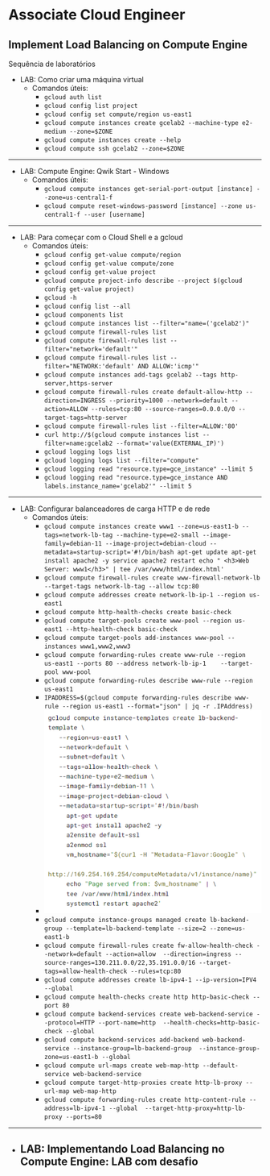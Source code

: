 # Associate Cloud Engineer

## Implement Load Balancing on Compute Engine

Sequência de laboratórios

- LAB: Como criar uma máquina virtual
    - Comandos úteis:
        - `gcloud auth list`
        - `gcloud config list project`
        - `gcloud config set compute/region us-east1`
        - `gcloud compute instances create gcelab2 --machine-type e2-medium --zone=$ZONE`
        - `gcloud compute instances create --help`
        - `gcloud compute ssh gcelab2 --zone=$ZONE`

---

- LAB: Compute Engine: Qwik Start - Windows
    - Comandos úteis:
        - `gcloud compute instances get-serial-port-output [instance] --zone=us-central1-f`
        - `gcloud compute reset-windows-password [instance] --zone us-central1-f --user [username]`

---

- LAB: Para começar com o Cloud Shell e a gcloud
    - Comandos úteis:
        - `gcloud config get-value compute/region`
        - `gcloud config get-value compute/zone`
        - `gcloud config get-value project`
        - `gcloud compute project-info describe --project $(gcloud config get-value project)`
        - `gcloud -h`
        - `gcloud config list --all`
        - `gcloud components list`
        - `gcloud compute instances list --filter="name=('gcelab2')"`
        - `gcloud compute firewall-rules list`
        - `gcloud compute firewall-rules list --filter="network='default'"`
        - `gcloud compute firewall-rules list --filter="NETWORK:'default' AND ALLOW:'icmp'"`
        - `gcloud compute instances add-tags gcelab2 --tags http-server,https-server`
        - `gcloud compute firewall-rules create default-allow-http --direction=INGRESS --priority=1000 --network=default --action=ALLOW --rules=tcp:80 --source-ranges=0.0.0.0/0 --target-tags=http-server`
        - `gcloud compute firewall-rules list --filter=ALLOW:'80'`
        - `curl http://$(gcloud compute instances list --filter=name:gcelab2 --format='value(EXTERNAL_IP)')`
        - `gcloud logging logs list`
        - `gcloud logging logs list --filter="compute"`
        - `gcloud logging read "resource.type=gce_instance" --limit 5`
        - `gcloud logging read "resource.type=gce_instance AND labels.instance_name='gcelab2'" --limit 5`

---

- LAB: Configurar balanceadores de carga HTTP e de rede
    - Comandos úteis:
        - `gcloud compute instances create www1 --zone=us-east1-b --tags=network-lb-tag --machine-type=e2-small --image-family=debian-11 --image-project=debian-cloud --metadata=startup-script='#!/bin/bash apt-get update apt-get install apache2 -y service apache2 restart echo " <h3>Web Server: www1</h3>" | tee /var/www/html/index.html'`
        - `gcloud compute firewall-rules create www-firewall-network-lb --target-tags network-lb-tag --allow tcp:80`
        - `gcloud compute addresses create network-lb-ip-1 --region us-east1`
        - `gcloud compute http-health-checks create basic-check`
        - `gcloud compute target-pools create www-pool --region us-east1 --http-health-check basic-check`
        - `gcloud compute target-pools add-instances www-pool --instances www1,www2,www3`
        - `gcloud compute forwarding-rules create www-rule --region  us-east1 --ports 80 --address network-lb-ip-1    --target-pool www-pool`
        - `gcloud compute forwarding-rules describe www-rule --region us-east1`
        - `IPADDRESS=$(gcloud compute forwarding-rules describe www-rule --region us-east1 --format="json" | jq -r .IPAddress)`
        - ![image71](img/image71.png)
        - `gcloud compute instance-groups managed create lb-backend-group --template=lb-backend-template --size=2 --zone=us-east1-b`
        - `gcloud compute firewall-rules create fw-allow-health-check --network=default --action=allow  --direction=ingress --source-ranges=130.211.0.0/22,35.191.0.0/16 --target-tags=allow-health-check --rules=tcp:80`
        - `gcloud compute addresses create lb-ipv4-1 --ip-version=IPV4 --global`
        - `gcloud compute health-checks create http http-basic-check --port 80`
        - `gcloud compute backend-services create web-backend-service --protocol=HTTP --port-name=http  --health-checks=http-basic-check --global`
        - `gcloud compute backend-services add-backend web-backend-service --instance-group=lb-backend-group  --instance-group-zone=us-east1-b --global`
        - `gcloud compute url-maps create web-map-http --default-service web-backend-service`
        - `gcloud compute target-http-proxies create http-lb-proxy --url-map web-map-http`
        - `gcloud compute forwarding-rules create http-content-rule --address=lb-ipv4-1 --global  --target-http-proxy=http-lb-proxy --ports=80`

---

- LAB: Implementando Load Balancing no Compute Engine: LAB com desafio
    - 